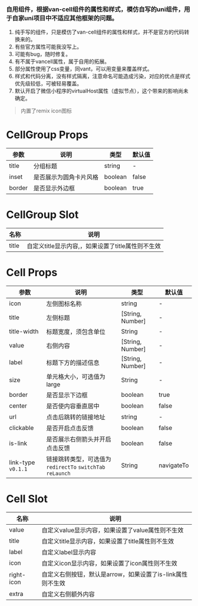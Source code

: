 ### 自用组件，根据van-cell组件的属性和样式，模仿自写的uni组件，用于自家uni项目中不适应其他框架的问题。



1. 纯手写的组件，只是模仿了van-cell组件的属性和样式，并不是官方的代码转换来的。
2. 有些官方属性可能我没写上。
3. 可能有bug，随时修复。
4. 有不属于vancell属性，属于自用的拓展。
5. 部分属性使用了css变量，同vant，可以用变量来覆盖样式。
6. 样式和代码分离，没有样式隔离，注意命名可能造成污染，对应的优点是样式优先级较低，可被轻易覆盖。
7. 默认开启了微信小程序的virtualHost属性（虚拟节点），这个带来的影响尚未确定。



> 内置了remix icon图标



# CellGroup Props

| 参数   | 说明                   | 类型    | 默认值 |
| ------ | ---------------------- | ------- | ------ |
| title  | 分组标题               | string  | -      |
| inset  | 是否展示为圆角卡片风格 | boolean | false  |
| border | 是否显示外边框         | boolean | true   |



# CellGroup Slot
| 名称  | 说明                                              |
| ----- | ------------------------------------------------- |
| title | 自定义title显示内容,，如果设置了title属性则不生效 |



# Cell Props
| 参数               | 说明                                                       | 类型             | 默认值     |
| ------------------ | ---------------------------------------------------------- | ---------------- | ---------- |
| icon               | 左侧图标名称                                               | string           | -          |
| title              | 左侧标题                                                   | [String, Number] | -          |
| title-width        | 标题宽度，须包含单位                                       | String           | -          |
| value              | 右侧内容                                                   | [String, Number] | -          |
| label              | 标题下方的描述信息                                         | [String, Number] | -          |
| size               | 单元格大小，可选值为 large                                 | String           | -          |
| border             | 是否显示下边框                                             | boolean          | true       |
| center             | 是否使内容垂直居中                                         | boolean          | false      |
| url                | 点击后跳转的链接地址                                       | string           | -          |
| clickable          | 是否开启点击反馈                                           | boolean          | false      |
| is-link            | 是否展示右侧箭头并开启点击反馈                             | boolean          | false      |
| link-type `v0.1.1` | 链接跳转类型，可选值为 `redirectTo` `switchTab` `reLaunch` | String           | navigateTo |



# Cell Slot
| 名称       | 说明                                                       |
| ---------- | ---------------------------------------------------------- |
| value      | 自定义value显示内容，如果设置了value属性则不生效           |
| title      | 自定义title显示内容，如果设置了title属性则不生效           |
| label      | 自定义label显示内容           |
| icon       | 自定义icon显示内容，如果设置了icon属性则不生效             |
| right-icon | 自定义右侧按钮，默认是arrow，如果设置了is-link属性则不生效 |
| extra      | 自定义右侧额外内容                                         |

